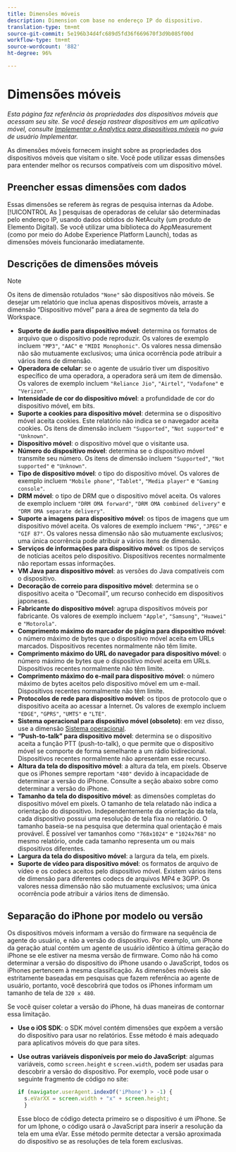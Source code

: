 ```yaml
---
title: Dimensões móveis
description: Dimension com base no endereço IP do dispositivo.
translation-type: tm+mt
source-git-commit: 5e196b34d4fc689d5fd36f669670f3d9b085f00d
workflow-type: tm+mt
source-wordcount: '882'
ht-degree: 96%

---
```



# Dimensões móveis

*Esta página faz referência às propriedades dos dispositivos móveis que acessam seu site. Se você deseja rastrear dispositivos em um aplicativo móvel, consulte [Implementar o Analytics para dispositivos móveis](/help/implement/mobile-device-sdk.md) no guia de usuário Implementar.*

As dimensões móveis fornecem insight sobre as propriedades dos dispositivos móveis que visitam o site. Você pode utilizar essas dimensões para entender melhor os recursos compatíveis com um dispositivo móvel.

## Preencher essas dimensões com dados

Essas dimensões se referem às regras de pesquisa internas da Adobe. [!UICONTROL As ] pesquisas de operadoras de celular são determinadas pelo endereço IP, usando dados obtidos do NetAcuity (um produto de Elemento Digital).
Se você utilizar uma biblioteca do AppMeasurement (como por meio do Adobe Experience Platform Launch), todas as dimensões móveis funcionarão imediatamente.

## Descrições de dimensões móveis

>[!NOTE]
>
>Os itens de dimensão rotulados `"None"` são dispositivos não móveis. Se desejar um relatório que inclua apenas dispositivos móveis, arraste a dimensão “Dispositivo móvel” para a área de segmento da tela do Workspace.

* **Suporte de áudio para dispositivo móvel**: determina os formatos de arquivo que o dispositivo pode reproduzir. Os valores de exemplo incluem `"MP3"`, `"AAC"` e `"MIDI Monophonic"`. Os valores nessa dimensão não são mutuamente exclusivos; uma única ocorrência pode atribuir a vários itens de dimensão.
* **Operadora de celular**: se o agente de usuário tiver um dispositivo específico de uma operadora, a operadora será um item de dimensão. Os valores de exemplo incluem `"Reliance Jio"`, `"Airtel"`, `"Vodafone"` e `"Verizon"`.
* **Intensidade de cor do dispositivo móvel**: a profundidade de cor do dispositivo móvel, em bits.
* **Suporte a cookies para dispositivo móvel**: determina se o dispositivo móvel aceita cookies. Este relatório não indica se o navegador aceita cookies. Os itens de dimensão incluem `"Supported"`, `"Not supported"` e `"Unknown"`.
* **Dispositivo móvel**: o dispositivo móvel que o visitante usa.
* **Número do dispositivo móvel**: determina se o dispositivo móvel transmite seu número. Os itens de dimensão incluem `"Supported"`, `"Not supported"` e `"Unknown"`.
* **Tipo de dispositivo móvel**: o tipo do dispositivo móvel. Os valores de exemplo incluem `"Mobile phone"`, `"Tablet"`, `"Media player"` e `"Gaming console"`.
* **DRM móvel**: o tipo de DRM que o dispositivo móvel aceita. Os valores de exemplo incluem `"DRM OMA forward"`, `"DRM OMA combined delivery"` e `"DRM OMA separate delivery"`.
* **Suporte a imagens para dispositivo móvel**: os tipos de imagens que um dispositivo móvel aceita. Os valores de exemplo incluem `"PNG"`, `"JPEG"` e `"GIF 87"`. Os valores nessa dimensão não são mutuamente exclusivos; uma única ocorrência pode atribuir a vários itens de dimensão.
* **Serviços de informações para dispositivo móvel**: os tipos de serviços de notícias aceitos pelo dispositivo. Dispositivos recentes normalmente não reportam essas informações.
* **VM Java para dispositivo móvel**: as versões do Java compatíveis com o dispositivo.
* **Decoração de correio para dispositivo móvel**: determina se o dispositivo aceita o “Decomail”, um recurso conhecido em dispositivos japoneses.
* **Fabricante do dispositivo móvel**: agrupa dispositivos móveis por fabricante. Os valores de exemplo incluem `"Apple"`, `"Samsung"`, `"Huawei"` e `"Motorola"`.
* **Comprimento máximo do marcador de página para dispositivo móvel**: o número máximo de bytes que o dispositivo móvel aceita em URLs marcados. Dispositivos recentes normalmente não têm limite.
* **Comprimento máximo do URL do navegador para dispositivo móvel**: o número máximo de bytes que o dispositivo móvel aceita em URLs. Dispositivos recentes normalmente não têm limite.
* **Comprimento máximo do e-mail para dispositivo móvel**: o número máximo de bytes aceitos pelo dispositivo móvel em um e-mail. Dispositivos recentes normalmente não têm limite.
* **Protocolos de rede para dispositivo móvel**: os tipos de protocolo que o dispositivo aceita ao acessar a Internet. Os valores de exemplo incluem `"EDGE"`, `"GPRS"`, `"UMTS"` e `"LTE"`.
* **Sistema operacional para dispositivo móvel (obsoleto)**: em vez disso, use a dimensão [Sistema operacional](operating-systems.md).
* **“Push-to-talk” para dispositivo móvel**: determina se o dispositivo aceita a função PTT (push-to-talk), o que permite que o dispositivo móvel se comporte de forma semelhante a um rádio bidirecional. Dispositivos recentes normalmente não apresentam esse recurso.
* **Altura da tela do dispositivo móvel**: a altura da tela, em pixels. Observe que os iPhones sempre reportam `"480"` devido à incapacidade de determinar a versão do iPhone. Consulte a seção abaixo sobre como determinar a versão do iPhone.
* **Tamanho da tela do dispositivo móvel**: as dimensões completas do dispositivo móvel em pixels. O tamanho de tela relatado não indica a orientação do dispositivo. Independentemente da orientação da tela, cada dispositivo possui uma resolução de tela fixa no relatório. O tamanho baseia-se na pesquisa que determina qual orientação é mais provável. É possível ver tamanhos como `"768x1024"` e `"1024x768"` no mesmo relatório, onde cada tamanho representa um ou mais dispositivos diferentes.
* **Largura da tela do dispositivo móvel**: a largura da tela, em pixels.
* **Suporte de vídeo para dispositivo móvel**: os formatos de arquivo de vídeo e os codecs aceitos pelo dispositivo móvel. Existem vários itens de dimensão para diferentes codecs de arquivos MP4 e 3GPP. Os valores nessa dimensão não são mutuamente exclusivos; uma única ocorrência pode atribuir a vários itens de dimensão.

## Separação do iPhone por modelo ou versão

Os dispositivos móveis informam a versão do firmware na sequência de agente do usuário, e não a versão do dispositivo. Por exemplo, um iPhone da geração atual contém um agente de usuário idêntico à última geração do iPhone se ele estiver na mesma versão de firmware. Como não há como determinar a versão do dispositivo do iPhone usando o JavaScript, todos os iPhones pertencem à mesma classificação. As dimensões móveis são estritamente baseadas em pesquisas que fazem referência ao agente de usuário, portanto, você descobrirá que todos os iPhones informam um tamanho de tela de `320 x 480`.

Se você quiser coletar a versão do iPhone, há duas maneiras de contornar essa limitação.

* **Use o iOS SDK**: o SDK móvel contém dimensões que expõem a versão do dispositivo para usar no relatórios. Esse método é mais adequado para aplicativos móveis do que para sites.
* **Use outras variáveis disponíveis por meio do JavaScript**: algumas variáveis, como `screen.height` e `screen.width`, podem ser usadas para descobrir a versão do dispositivo. Por exemplo, você pode usar o seguinte fragmento de código no site:

   ```js
   if (navigator.userAgent.indexOf('iPhone') > -1) {
     s.eVarXX = screen.width + "x" + screen.height;
     }
   ```

   Esse bloco de código detecta primeiro se o dispositivo é um iPhone. Se for um Iphone, o código usará o JavaScript para inserir a resolução da tela em uma eVar. Esse método permite detectar a versão aproximada do dispositivo se as resoluções de tela forem exclusivas.
